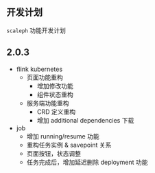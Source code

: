 ## 开发计划

`scaleph` 功能开发计划

## 2.0.3

* flink kubernetes 
  * 页面功能重构
    * 增加修改功能
    * 组件状态重构
  * 服务端功能重构
    * CRD 定义重构
    * 增加 additional dependencies 下载
* job
  * 增加 running/resume 功能
  * 重构任务实例 & savepoint 关系
  * 页面按钮，状态调整
  * 任务完成后，增加延迟删除 deployment 功能